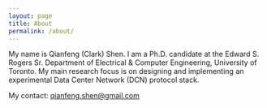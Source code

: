 ```yaml
---
layout: page
title: About
permalink: /about/
---
```


My name is Qianfeng (Clark) Shen. I am a Ph.D. candidate at the Edward S. Rogers Sr. Department of Electrical & Computer Engineering, University of Toronto. My main research focus is on designing and implementing an experimental Data Center Network (DCN) protocol stack.

My contact: qianfeng.shen@gmail.com
